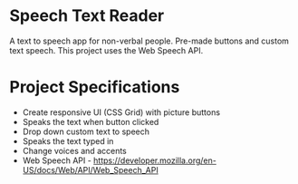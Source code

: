 # Speech Text Reader

A text to speech app for non-verbal people. Pre-made buttons and custom text speech. This project uses the Web Speech API.

# Project Specifications

- Create responsive UI (CSS Grid) with picture buttons
- Speaks the text when button clicked
- Drop down custom text to speech
- Speaks the text typed in
- Change voices and accents
- Web Speech API - https://developer.mozilla.org/en-US/docs/Web/API/Web_Speech_API

